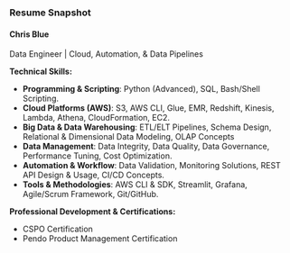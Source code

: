 ### Resume Snapshot

#### Chris Blue
Data Engineer | Cloud, Automation, & Data Pipelines

**Technical Skills:**
* **Programming & Scripting**: Python (Advanced), SQL, Bash/Shell Scripting. 
* **Cloud Platforms (AWS)**: S3, AWS CLI, Glue, EMR, Redshift, Kinesis, Lambda, Athena, CloudFormation, EC2. 
* **Big Data & Data Warehousing**: ETL/ELT Pipelines, Schema Design, Relational & Dimensional Data Modeling, OLAP Concepts
* **Data Management**: Data Integrity, Data Quality, Data Governance, Performance Tuning, Cost Optimization.
* **Automation & Workflow**: Data Validation, Monitoring Solutions, REST API Design & Usage, CI/CD Concepts.
* **Tools & Methodologies**: AWS CLI & SDK, Streamlit, Grafana, Agile/Scrum Framework, Git/GitHub.

**Professional Development & Certifications:**
* CSPO Certification
* Pendo Product Management Certification
